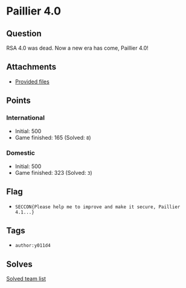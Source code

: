 # Paillier 4.0
## Question
RSA 4.0 was dead. Now a new era has come, Paillier 4.0!

## Attachments
- [Provided files](files/)

## Points
### International
- Initial: 500
- Game finished: 165 (Solved: `8`)

### Domestic
- Initial: 500
- Game finished: 323 (Solved: `3`)

## Flag
- `SECCON{Please help me to improve and make it secure, Paillier 4.1...}`

## Tags
- `author:y011d4`

## Solves
[Solved team list](./solves.md)